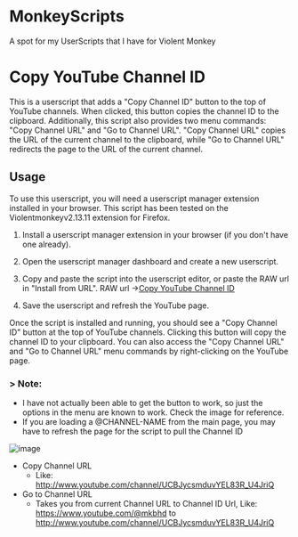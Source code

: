 # MonkeyScripts
A spot for my UserScripts that I have for Violent Monkey

# Copy YouTube Channel ID

This is a userscript that adds a "Copy Channel ID" button to the top of YouTube channels. When clicked, this button copies the channel ID to the clipboard. Additionally, this script also provides two menu commands: "Copy Channel URL" and "Go to Channel URL". "Copy Channel URL" copies the URL of the current channel to the clipboard, while "Go to Channel URL" redirects the page to the URL of the current channel.

## Usage

To use this userscript, you will need a userscript manager extension installed in your browser. This script has been tested on the Violentmonkeyv2.13.11 extension for Firefox.

1. Install a userscript manager extension in your browser (if you don't have one already).
2. Open the userscript manager dashboard and create a new userscript.
3. Copy and paste the script into the userscript editor, or paste the RAW url in "Install from URL". RAW url ->[Copy YouTube Channel ID](https://raw.githubusercontent.com/Vandekieft/MonkeyScripts/main/CopyYouTubeChannelID.txt)

4. Save the userscript and refresh the YouTube page.

Once the script is installed and running, you should see a "Copy Channel ID" button at the top of YouTube channels. Clicking this button will copy the channel ID to your clipboard. You can also access the "Copy Channel URL" and "Go to Channel URL" menu commands by right-clicking on the YouTube page.

### > Note:  
* I have not actually been able to get the button to work, so just the options in the menu are known to work. Check the image for reference. 
* If you are loading a @CHANNEL-NAME from the main page, you may have to refresh the page for the script to pull the Channel ID

![image](https://user-images.githubusercontent.com/834985/221347981-7e9299ce-bef0-403b-b780-23b5759fed82.png)

* Copy Channel URL 
  - Like: http://www.youtube.com/channel/UCBJycsmduvYEL83R_U4JriQ
* Go to Channel URL
  - Takes you from current Channel URL to Channel ID Url, Like: https://www.youtube.com/@mkbhd to http://www.youtube.com/channel/UCBJycsmduvYEL83R_U4JriQ
